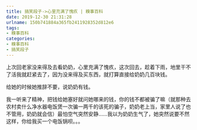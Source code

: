 ```yaml
---
title: 搞笑段子->心里充满了愧疚 | 糗事百科
date: 2019-12-30 21:31:28
urlname: 150b741884a365fb2411928352d812e6
tags: 
- 糗事百科
categories:
- 糗事百科
- 搞笑段子
---
```

上次回老家没来得及去看奶奶，心里充满了愧疚，这次回去，趁着下雨，地里干不了活我就赶紧去了，因为没来得及买东西，就打算直接给奶奶几百块钱。

给她的时候她推辞不要，说奶奶有钱。

我一听来了精神，把钱给她塞好就问她哪来的钱，你的钱不都被骗了嘛（就那种去农村卖什么净水器电饭煲一次骗一两千的该死的骗子，奶奶老上当，家里人说了也不管用，奶奶就会信）最怕空气突然安静……我以为奶奶生气了，她突然说要不然这样，你给我买一个电饭锅呗。。。


